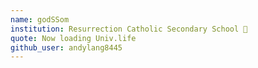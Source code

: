 ```yaml
---
name: godSSom
institution: Resurrection Catholic Secondary School 🚩
quote: Now loading Univ.life
github_user: andylang8445
---
```

